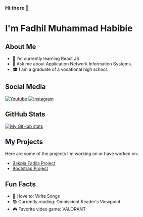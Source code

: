 ### Hi there 👋

# I'm Fadhil Muhammad Habibie

## About Me

- 🌱 I’m currently learning React JS.
- 💬 Ask me about Application Network Information Systems.
- 🎓 I am a graduate of a vocational high school.

## Social Media

[![Youtube](https://cdn1.iconfinder.com/data/icons/logotypes/32/youtube-48.png)](https://www.youtube.com/@myebiez)
[![Instagram](https://cdn2.iconfinder.com/data/icons/social-media-applications/64/social_media_applications_3-instagram-48.png)](https://www.instagram.com/fadhilabiu/)

## GitHub Stats

[![My GitHub stats](https://github-readme-stats.vercel.app/api?username=fadhilabie&show_icons=true&theme=radical)](https://github.com/fadhilabie/github-readme-stats)

## My Projects

Here are some of the projects I'm working on or have worked on:

- [Bakpia Fadila Project](https://fadhilabie.github.io/bakpia-fadila/index.html)
- [Bootstrap Project](https://fadhilabie.github.io/green-fields/index.html)

## Fun Facts

- 🎵 I love to: Write Songs
- 📚 Currently reading: Omniscient Reader's Viewpoint
- 🎮 Favorite video game: VALORANT
